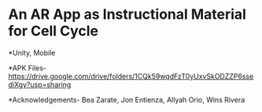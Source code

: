 # An AR App as Instructional Material for Cell Cycle

*Unity, Mobile

*APK Files- https://drive.google.com/drive/folders/1CQk59wqdFzT0yUxvSkODZZP6ssediXgy?usp=sharing

*Acknowledgements- Bea Zarate, Jon Entienza, Allyah Orio, Wins Rivera
